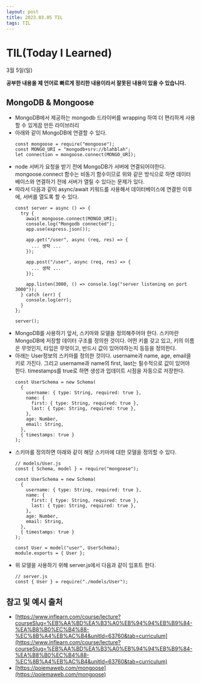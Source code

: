 ```yaml
---
layout: post
title: 2023.03.05 TIL
tags: TIL
---
```


# TIL(Today I Learned)

3월 5일(일)

**공부한 내용을 제 언어로 빠르게 정리한 내용이라서 잘못된 내용이 있을 수 있습니다.**

## MongoDB & Mongoose
- MongoDB에서 제공하는 mongodb 드라이버를 wrapping 하여 더 편리하게 사용할 수 있게끔 만든 라이브러리
- 아래와 같이 MongoDB에 연결할 수 있다.
    ```
    const mongoose = require("mongoose");
    const MONGO_URI = "mongodb+srv://blahblah";
    let connection = mongoose.connect(MONGO_URI);
    ```
- node 서버가 요청을 받기 전에 MongoDB가 서버에 연결되어야한다. mongoose.connect 함수는 비동기 함수이므로 위와 같은 방식으로 하면 데이터베이스와 연결하기 전에 서버가 열릴 수 있다는 문제가 있다.
- 따라서 다음과 같이 async/await 키워드를 사용해서 데이터베이스에 연결한 이후에, 서버를 열도록 할 수 있다.
    ```
    const server = async () => {
      try {
        await mongoose.connect(MONGO_URI);
        console.log("Mongodb connected");
        app.use(express.json());

        app.get("/user", async (req, res) => {
          ... 생략 ...
        });

        app.post("/user", async (req, res) => {
          ... 생략 ...
        });

        app.listen(3000, () => console.log("server listening on port 3000"));
      } catch (err) {
        console.log(err);
      }
    };

    server();
    ```
- MongoDB를 사용하기 앞서, 스키마와 모델을 정의해주어야 한다. 스키마란 MongoDB에 저장할 데이터 구조를 정의한 것이다. 어떤 키를 갖고 있고, 키의 이름은 무엇인지, 타입은 무엇이고, 반드시 값이 있어야하는지 등등을 정의한다.
- 아래는 User정보의 스키마를 정의한 것이다. username과 name, age, email을 키로 가진다. 그리고 username과 name의 first, last는 필수적으로 값이 있어야 한다. timestamps를 true로 하면 생성과 업데이트 시점을 자동으로 저장한다.
    ```
    const UserSchema = new Schema(
      {
        username: { type: String, required: true },
        name: {
          first: { type: String, required: true },
          last: { type: String, required: true },
        },
        age: Number,
        email: String,
      },
      { timestamps: true }
    );
    ```
- 스키마를 정의하면 아래와 같이 해당 스키마에 대한 모델을 정의할 수 있다.
    ```
    // models/User.js
    const { Schema, model } = require("mongoose");

    const UserSchema = new Schema(
      {
        username: { type: String, required: true },
        name: {
          first: { type: String, required: true },
          last: { type: String, required: true },
        },
        age: Number,
        email: String,
      },
      { timestamps: true }
    );

    const User = model("user", UserSchema);
    module.exports = { User };
    ```
- 위 모델을 사용하기 위해 server.js에서 다음과 같이 임포트 한다.
    ```
    // server.js
    const { User } = require("./models/User");
    ```



## 참고 및 예시 출처
- [https://www.inflearn.com/course/lecture?courseSlug=%EB%AA%BD%EA%B3%A0%EB%94%94%EB%B9%84-%EA%B8%B0%EC%B4%88-%EC%8B%A4%EB%AC%B4&unitId=63760&tab=curriculum](https://www.inflearn.com/course/lecture?courseSlug=%EB%AA%BD%EA%B3%A0%EB%94%94%EB%B9%84-%EA%B8%B0%EC%B4%88-%EC%8B%A4%EB%AC%B4&unitId=63760&tab=curriculum)
- [https://poiemaweb.com/mongoose](https://poiemaweb.com/mongoose)

